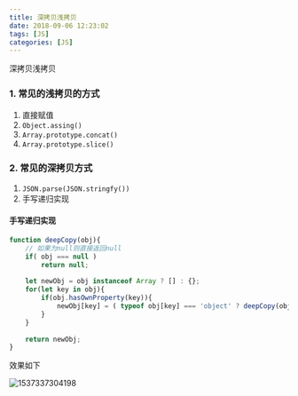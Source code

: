 ```yaml
---
title: 深拷贝浅拷贝
date: 2018-09-06 12:23:02
tags: [JS]
categories: [JS]
---
```


深拷贝浅拷贝

### 1. 常见的浅拷贝的方式

1. 直接赋值
2. `Object.assing()`
3. `Array.prototype.concat()`
4. `Array.prototype.slice()`



### 2. 常见的深拷贝方式

1. `JSON.parse(JSON.stringfy())`
2. 手写递归实现



#### 手写递归实现

``` javascript
function deepCopy(obj){
    // 如果为null则直接返回null
    if( obj === null ) 
        return null;
    
    let newObj = obj instanceof Array ? [] : {};
    for(let key in obj){
        if(obj.hasOwnProperty(key)){
            newObj[key] = ( typeof obj[key] === 'object' ? deepCopy(obj[key]) : obj[key] );
        }
    }
    
    return newObj;
}
```

效果如下

![1537337304198](assets/1537337304198.png)





